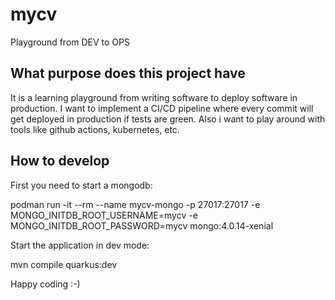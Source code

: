 
# mycv
Playground from DEV to OPS

## What purpose does this project have
It is a learning playground from writing software to deploy software in production.
I want to implement a CI/CD pipeline where every commit will get deployed in production if tests are green.
Also i want to play around with tools like github actions, kubernetes, etc.

## How to develop
First you need to start a mongodb:

podman run -it --rm --name mycv-mongo -p 27017:27017 -e MONGO_INITDB_ROOT_USERNAME=mycv -e MONGO_INITDB_ROOT_PASSWORD=mycv mongo:4.0.14-xenial

Start the application in dev mode:

mvn compile quarkus:dev

Happy coding :-)
